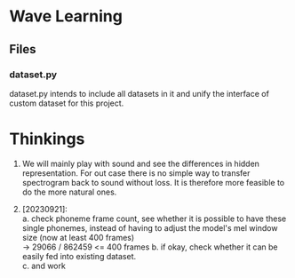 # Wave Learning





## Files
### dataset.py
dataset.py intends to include all datasets in it and unify the interface of custom dataset for this project. 








# Thinkings
1. We will mainly play with sound and see the differences in hidden representation. For out case there is no simple way to transfer spectrogram back to sound without loss. It is therefore more feasible to do the more natural ones. 

2. [20230921]:   
    a. check phoneme frame count, see whether it is possible to have these single phonemes, instead of having to adjust the model's mel window size (now at least 400 frames)   
    -> 29066 / 862459 <= 400 frames
    b. if okay, check whether it can be easily fed into existing dataset.    
    c. and work   